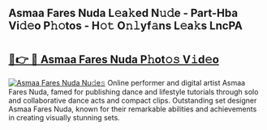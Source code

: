 ## Asmaa Fares Nuda L𝚎a𝚔ed N𝚞𝚍e - Part-Hba Vi𝚍𝚎o P𝚑𝚘tos - H𝚘𝚝 O𝚗𝚕yf𝚊ns L𝚎a𝚔s LncPA

# <h2><a href="http://kf5w3nl.oniu.top/?m=Asmaa+Fares+Nuda">🔗👉 🔴 Asmaa Fares Nuda P𝚑ot𝚘𝚜 V𝚒d𝚎o</a></h2>

[![Asmaa Fares Nuda Nu𝚍e𝚜](https://i.imgur.com/0qMVB7G.gif)](http://kf5w3nl.oniu.top/?m=Asmaa+Fares+Nuda)
Online performer and digital artist Asmaa Fares Nuda, famed for publishing dance and lifestyle tutorials through solo and collaborative dance acts and compact clips. Outstanding set designer Asmaa Fares Nuda, known for their remarkable abilities and achievements in creating visually stunning sets.  
